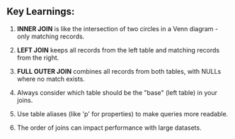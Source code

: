 ## Key Learnings:
1. **INNER JOIN** is like the intersection of two circles in a Venn diagram - only matching records.

2. **LEFT JOIN** keeps all records from the left table and matching records from the right.

3. **FULL OUTER JOIN** combines all records from both tables, with NULLs where no match exists.

4. Always consider which table should be the "base" (left table) in your joins.

5. Use table aliases (like 'p' for properties) to make queries more readable.

6. The order of joins can impact performance with large datasets.
